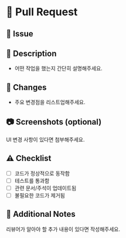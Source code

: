 # 📌 Pull Request

## 📎 Issue
<!-- closed #번호 -->

## 📖 Description
- 어떤 작업을 했는지 간단히 설명해주세요.

## 🔄 Changes
- 주요 변경점을 리스트업해주세요.

## 📷 Screenshots (optional)
UI 변경 사항이 있다면 첨부해주세요.

## ⚠️ Checklist
- [ ] 코드가 정상적으로 동작함
- [ ] 테스트를 통과함
- [ ] 관련 문서/주석이 업데이트됨
- [ ] 불필요한 코드가 제거됨

## 💬 Additional Notes
리뷰어가 알아야 할 추가 내용이 있다면 작성해주세요.
